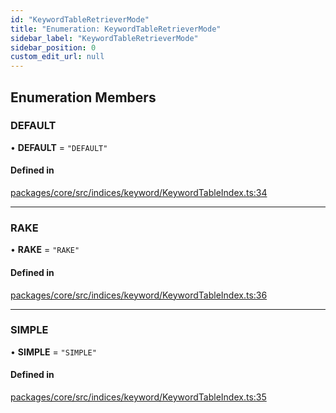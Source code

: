```yaml
---
id: "KeywordTableRetrieverMode"
title: "Enumeration: KeywordTableRetrieverMode"
sidebar_label: "KeywordTableRetrieverMode"
sidebar_position: 0
custom_edit_url: null
---
```


## Enumeration Members

### DEFAULT

• **DEFAULT** = `"DEFAULT"`

#### Defined in

[packages/core/src/indices/keyword/KeywordTableIndex.ts:34](https://github.com/run-llama/LlamaIndexTS/blob/d613bbd/packages/core/src/indices/keyword/KeywordTableIndex.ts#L34)

---

### RAKE

• **RAKE** = `"RAKE"`

#### Defined in

[packages/core/src/indices/keyword/KeywordTableIndex.ts:36](https://github.com/run-llama/LlamaIndexTS/blob/d613bbd/packages/core/src/indices/keyword/KeywordTableIndex.ts#L36)

---

### SIMPLE

• **SIMPLE** = `"SIMPLE"`

#### Defined in

[packages/core/src/indices/keyword/KeywordTableIndex.ts:35](https://github.com/run-llama/LlamaIndexTS/blob/d613bbd/packages/core/src/indices/keyword/KeywordTableIndex.ts#L35)
